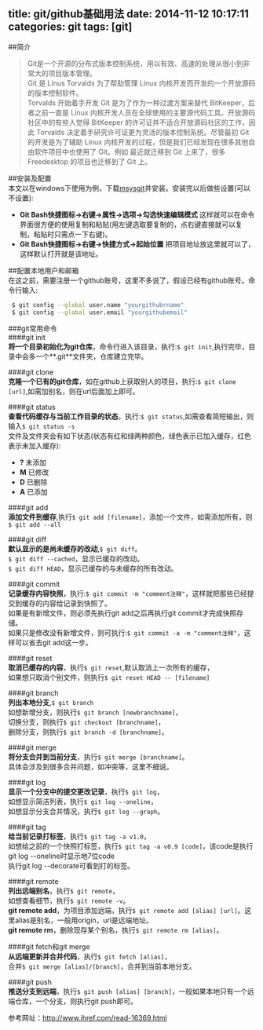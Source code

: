 title: git/github基础用法
date: 2014-11-12 10:17:11
categories: git
tags: [git]
---

##简介  
> Git是一个开源的分布式版本控制系统，用以有效、高速的处理从很小到非常大的项目版本管理。  
Git 是 Linus Torvalds 为了帮助管理 Linux 内核开发而开发的一个开放源码的版本控制软件。  
Torvalds 开始着手开发 Git 是为了作为一种过渡方案来替代 BitKeeper，后者之前一直是 Linux 内核开发人员在全球使用的主要源代码工具。开放源码社区中的有些人觉得 BitKeeper 的许可证并不适合开放源码社区的工作，因此 Torvalds 决定着手研究许可证更为灵活的版本控制系统。尽管最初 Git 的开发是为了辅助 Linux 内核开发的过程，但是我们已经发现在很多其他自由软件项目中也使用了 Git。例如 最近就迁移到 Git 上来了，很多 Freedesktop 的项目也迁移到了 Git 上。

##安装及配置    
本文以在windows下使用为例，下载[msysgit][1]并安装。安装完以后做些设置(可以不设置):  

*  **Git Bash快捷图标->右键->属性->选项->勾选快速编辑模式** 这样就可以在命令界面很方便的使用复制和粘贴(用左键选取要复制的，点右键直接就可以复制，粘贴时只需点一下右键)。
*  **Git Bash快捷图标->右键->快捷方式->起始位置** 把项目地址放这里就可以了，这样默认打开就是该地址。  

##配置本地用户和邮箱  
在这之前，需要注册一个github账号，这里不多说了，假设已经有github账号。命令行输入:  
```bash
 $ git config --global user.name "yourgithubrname"  
 $ git config --global user.email "yourgithubemail"  
```

###git常用命令  
####git init  
**将一个目录初始化为git仓库**，命令行进入该目录，执行:`$ git init`,执行完毕，目录中会多一个**.git**文件夹，仓库建立完毕。  

####git clone  
**克隆一个已有的git仓库**，如在github上获取别人的项目，执行:`$ git clone [url]`,如需加别名，则在url后面加上即可。  

####git status  
**查看代码缓存与当前工作目录的状态**，执行:`$ git status`,如需查看简短输出，则输入`$ git status -s`  
文件及文件夹会有如下状态(状态有红和绿两种颜色，绿色表示已加入缓存，红色表示未加入缓存):  

* **?** 未添加  
* **M** 已修改  
* **D** 已删除  
* **A** 已添加

####git add  
**添加文件到缓存**,执行`$ git add [filename]`，添加一个文件，如需添加所有，则`$ git add --all`  

####git diff  
**默认显示的是尚未缓存的改动**,`$ git diff`。  
`$ git diff --cached`，显示已缓存的改动。  
`$ git diff HEAD`，显示已缓存的与未缓存的所有改动。  

####git commit  
**记录缓存内容快照**，执行:`$ git commit -m "comment注释"`，这样就把那些已经提交到缓存的内容给记录到快照了。  
如果是有新增文件，则必须先执行git add之后再执行git commit才完成快照存储。  
如果只是修改没有新增文件，则可执行:`$ git commit -a -m "comment注释"`，这样可以省去git add这一步。

####git reset  
**取消已缓存的内容**，执行`$ git reset`,默认取消上一次所有的缓存，  
如果想只取消个别文件，则执行`$ git reset HEAD -- [filename]`

####git branch  
**列出本地分支**,`$ git branch`  
如想新增分支，则执行`$ git branch [newbranchname]`，  
切换分支，则执行`$ git checkout [branchname]`，  
删除分支，则执行`$ git branch -d [branchname]`。

####git merge  
**将分支合并到当前分支**，执行`$ git merge [branchname]`。  
具体会涉及到很多合并问题，如冲突等，这里不细说。  

####git log  
**显示一个分支中的提交更改记录**，执行`$ git log`，  
如想显示简洁列表，执行`$ git log --oneline`，  
如想显示分支合并情况，执行`$ git log --graph`。  

####git tag  
**给当前记录打标签**，执行`$ git tag -a v1.0`，  
如想给之前的一个快照打标签，执行`$ git tag -a v0.9 [code]`，该code是执行git log --oneline时显示地7位code  
执行git log --decorate可看到打的标签。  

####git remote  
**列出远端别名**，执行`$ git remote`，  
如想查看细节，执行`$ git remote -v`。  
**git remote add**，为项目添加远端，执行`$ git remote add [alias] [url]`。这里alias是别名，一般用origin，url是远端地址。  
**git remote rm**，删除现存某个别名，执行`$ git remote rm [alias]`。  

####git fetch和git merge  
**从远端更新并合并代码**，执行`$ git fetch [alias]`，  
合并`$ git merge [alias]/[branch]`，合并到当前本地分支。 

####git push  
**推送分支到远端**，执行`$ git push [alias] [branch]`，一般如果本地只有一个远端仓库，一个分支，则执行git push即可。


参考网址：<http://www.ihref.com/read-16369.html>

[1]: http://msysgit.github.io/ "msysgit"





